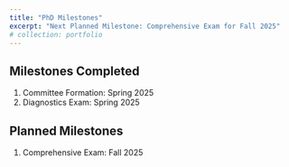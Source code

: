 ```yaml
---
title: "PhD Milestones"
excerpt: "Next Planned Milestone: Comprehensive Exam for Fall 2025"
# collection: portfolio
---
```


## Milestones Completed
1. Committee Formation: Spring 2025
2. Diagnostics Exam: Spring 2025

## Planned Milestones
1. Comprehensive Exam: Fall 2025
